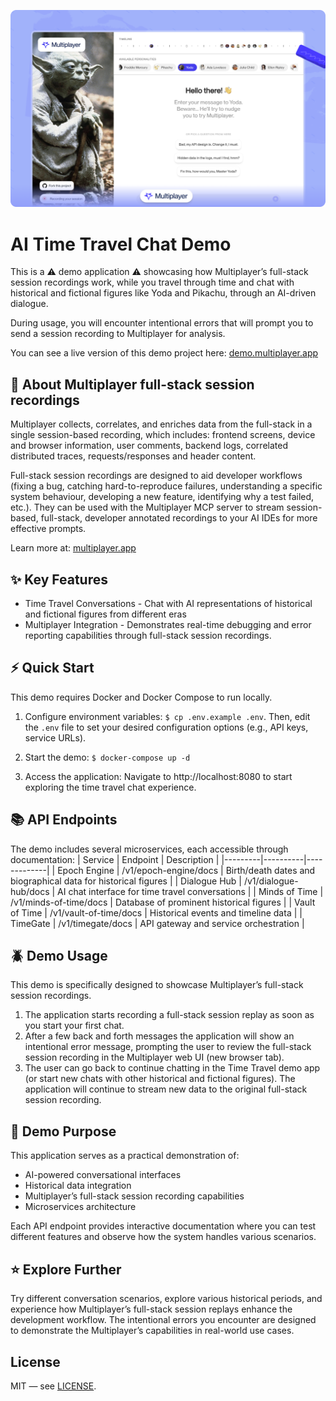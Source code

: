 ![Description](.github/images/opengraph.png)

# AI Time Travel Chat Demo

This is a ⚠️ demo application ⚠️ showcasing how Multiplayer’s full-stack session recordings work, while you travel through time and chat with historical and fictional figures like Yoda and Pikachu, through an AI-driven dialogue.

During usage, you will encounter intentional errors that will prompt you to send a session recording to Multiplayer for analysis.

You can see a live version of this demo project here: [demo.multiplayer.app](https://demo.multiplayer.app)

## 🎥 About Multiplayer full-stack session recordings

Multiplayer collects, correlates, and enriches data from the full-stack in a single session-based recording, which includes: frontend screens, device and browser information, user comments, backend logs, correlated distributed traces, requests/responses and header content.

Full-stack session recordings are designed to aid developer workflows (fixing a bug, catching hard-to-reproduce failures, understanding a specific system behaviour, developing a new feature, identifying why a test failed, etc.). They can be used with the Multiplayer MCP server to stream session-based, full-stack, developer annotated recordings to your AI IDEs for more effective prompts.

Learn more at: [multiplayer.app](https://multiplayer.app)

## ✨ Key Features

- Time Travel Conversations - Chat with AI representations of historical and fictional figures from different eras
- Multiplayer Integration - Demonstrates real-time debugging and error reporting capabilities through full-stack session recordings.

## ⚡️ Quick Start

This demo requires Docker and Docker Compose to run locally.

1. Configure environment variables:
   `$ cp .env.example .env`.
   Then, edit the `.env` file to set your desired configuration options (e.g., API keys, service URLs).

2. Start the demo:
   `$ docker-compose up -d`

3. Access the application:
   Navigate to http://localhost:8080 to start exploring the time travel chat experience.

## 📚 API Endpoints

The demo includes several microservices, each accessible through documentation:
| Service | Endpoint | Description |
|---------|----------|-------------|
| Epoch Engine | /v1/epoch-engine/docs | Birth/death dates and biographical data for historical figures |
| Dialogue Hub | /v1/dialogue-hub/docs | AI chat interface for time travel conversations |
| Minds of Time | /v1/minds-of-time/docs | Database of prominent historical figures |
| Vault of Time | /v1/vault-of-time/docs | Historical events and timeline data |
| TimeGate | /v1/timegate/docs | API gateway and service orchestration |

## 🪲 Demo Usage

This demo is specifically designed to showcase Multiplayer’s full-stack session recordings.

1. The application starts recording a full-stack session replay as soon as you start your first chat.
2. After a few back and forth messages the application will show an intentional error message, prompting the user to review the full-stack session recording in the Multiplayer web UI (new browser tab).
3. The user can go back to continue chatting in the Time Travel demo app (or start new chats with other historical and fictional figures). The application will continue to stream new data to the original full-stack session recording.

## 📖 Demo Purpose

This application serves as a practical demonstration of:

- AI-powered conversational interfaces
- Historical data integration
- Multiplayer’s full-stack session recording capabilities
- Microservices architecture

Each API endpoint provides interactive documentation where you can test different features and observe how the system handles various scenarios.

## ⭐ Explore Further

Try different conversation scenarios, explore various historical periods, and experience how Multiplayer’s full-stack session replays enhance the development workflow. The intentional errors you encounter are designed to demonstrate the Multiplayer’s capabilities in real-world use cases.

## License

MIT — see [LICENSE](./LICENSE).
